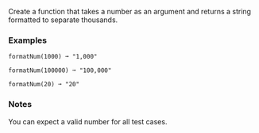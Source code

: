 Create a function that takes a number as an argument and returns a string formatted to separate thousands.


### Examples ###
    formatNum(1000) ➞ "1,000"

    formatNum(100000) ➞ "100,000"

    formatNum(20) ➞ "20"


### Notes ###
You can expect a valid number for all test cases.